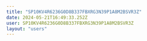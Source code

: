 ```yaml
---
title: "SP10KV4R6236G0D8B337FBXRG3N39P1A8M2BSVR3Z"
date: 2024-05-21T16:49:33.252Z
user: SP10KV4R6236G0D8B337FBXRG3N39P1A8M2BSVR3Z
layout: "users"
---
```

    